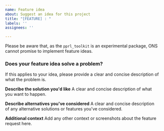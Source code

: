 ```yaml
---
name: Feature idea
about: Suggest an idea for this project
title: "[FEATURE] : "
labels: ''
assignees: ''

---
```


Please be aware that, as the `pprl_toolkit` is an experimental package, ONS cannot promise to implement feature ideas.

### Does your feature idea solve a problem?
If this applies to your idea, please provide a clear and concise description of what the problem is.

**Describe the solution you'd like**
A clear and concise description of what you want to happen.

**Describe alternatives you've considered**
A clear and concise description of any alternative solutions or features you've considered.

**Additional context**
Add any other context or screenshots about the feature request here.

